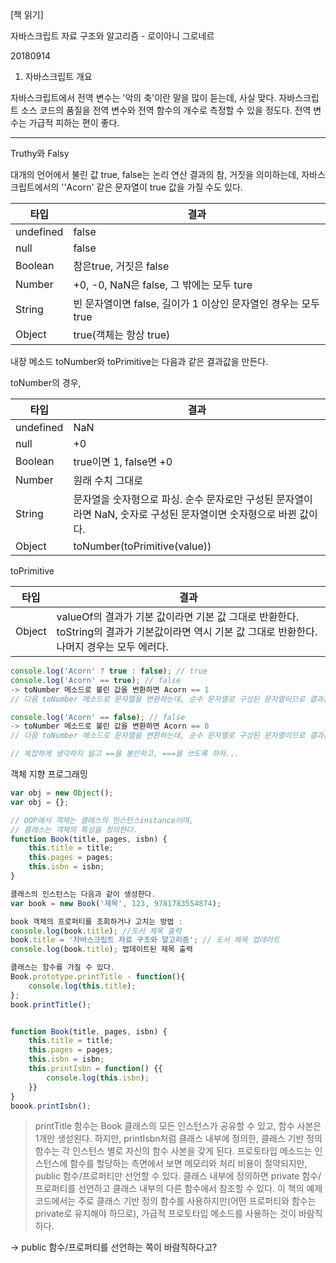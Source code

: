 [책 읽기]

자바스크립트 자료 구조와 알고리즘 - 로이아니 그로네르



20180914

1. 자바스크립트 개요

자바스크립트에서 전역 변수는 '악의 축'이란 말을 많이 듣는데, 사실 맞다. 자바스크립트 소스 코드의 품질을 전역 변수와 전역 함수의 개수로 측정할 수 있을 정도다. 전역 변수는 가급적 피하는 편이 좋다.

---

Truthy와 Falsy

대개의 언어에서 불린 값 true, false는 논리 연산 결과의 참, 거짓을 의미하는데, 자바스크립트에서의 ''Acorn' 같은 문자열이 true 값을 가질 수도 있다.

| 타입      | 결과                                                         |
| --------- | ------------------------------------------------------------ |
| undefined | false                                                        |
| null      | false                                                        |
| Boolean   | 참은true, 거짓은 false                                       |
| Number    | +0, -0, NaN은 false, 그 밖에는 모두 ture                     |
| String    | 빈 문자열이면 false, 길이가 1 이상인 문자열인 경우는 모두true |
| Object    | true(객체는 항상 true)                                       |



내장 메소드 toNumber와 toPrimitive는 다음과 같은 결과값을 만든다.

toNumber의 경우,

| 타입      | 결과                                                         |
| --------- | ------------------------------------------------------------ |
| undefined | NaN                                                          |
| null      | +0                                                           |
| Boolean   | true이면 1, false면 +0                                       |
| Number    | 원래 수치 그대로                                             |
| String    | 문자열을 숫자형으로 파싱. 순수 문자로만 구성된 문자열이라면 NaN, 숫자로 구성된 문자열이면 숫자형으로 바뀐 값이다. |
| Object    | toNumber(toPrimitive(value))                                 |

toPrimitive

| 타입   | 결과                                                         |
| ------ | ------------------------------------------------------------ |
| Object | valueOf의 결과가 기본 값이라면 기본 값 그대로 반환한다. toString의 결과가 기본값이라면 역시 기본 값 그대로 반환한다. 나머지 경우는 모두 에러다. |

```javascript
console.log('Acorn' ? true : false); // true
console.log('Acorn' == true); // false
-> toNumber 메소드로 불린 값을 변환하면 Acorn == 1
// 다음 toNumber 메소드로 문자열을 변환하는데, 순수 문자열로 구성된 문자열이므로 결과는 NaN 이다. 따라서 결국 NaN == 1 결과는 false;

console.log('Acorn' == false); // false
-> toNumber 메소드로 불린 값을 변환하면 Acorn == 0
// 다음 toNumber 메소드로 문자열을 변환하는데, 순수 문자열로 구성된 문자열이므로 결과는 NaN 이다. 따라서 결국 NaN == 0 결과는 false;

// 복잡하게 생각하지 말고 ==을 봉인하고, ===을 쓰도록 하자...
```

객체 지향 프로그래밍

```javascript
var obj = new Object();
var obj = {};

// OOP에서 객체는 클래스의 인스턴스instance이며, 
// 클래스는 객체의 특성을 정의한다.
function Book(title, pages, isbn) {
    this.title = title;
	this.pages = pages;
    this.isbn = isbn;
}

클래스의 인스턴스는 다음과 같이 생성한다.
var book = new Book('제목', 123, 9781783554874);

book 객체의 프로퍼티를 조회하거나 고치는 방법 : 
console.log(book.title); //도서 제목 출력
book.title = '자바스크립트 자료 구조와 알고리즘'; // 도서 제목 업데이트
console.log(book.title); 업데이트된 제목 출력

클래스는 함수를 가질 수 있다.
Book.prototype.printTitle - function(){
    console.log(this.title);
};
book.printTitle();


function Book(title, pages, isbn) {
    this.title = title;
	this.pages = pages;
    this.isbn = isbn;
    this.printIsbn = function() {{
        console.log(this.isbn);
    }}
}
boook.printIsbn();

```

> printTitle 함수는 Book 클래스의 모든 인스턴스가 공유할 수 있고, 함수 사본은 1개만 생섣왼다. 하지만, printIsbn처럼 클래스 내부에 정의한, 클래스 기반 정의 함수는 각 인스턴스 별로 자신의 함수 사본을 갖게 된다. 프로토타입 메소드는 인스턴스에 함수를 할당하는 측면에서 보면 메모리와 처리 비용이 절약되지만, public 함수/프로퍼티만 선언할 수 있다. 클래스 내부에 정의하면 private 함수/프로퍼티를 선언하고 클래스 내부의 다른 함수에서 참조할 수 있다. 이 책의 예제 코드에서는 주로 클래스 기반 정의 함수를 사용하지만(어떤 프로퍼티와 함수는 private로 유지해야 하므로), 가급적 프로토타입 메소드를 사용하는 것이 바람직하다.

-> public 함수/프로퍼티를 선언하는 쪽이 바람직하다고?

